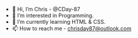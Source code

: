- 👋 Hi, I’m Chris - @CDay-87
- 👀 I’m interested in Programming.
- 🌱 I’m currently learning HTML & CSS.
- 📫 How to reach me - chrisday87@outlook.com

<!---
CDay-87/CDay-87 is a ✨ special ✨ repository because its `README.md` (this file) appears on your GitHub profile.
You can click the Preview link to take a look at your changes.
--->
